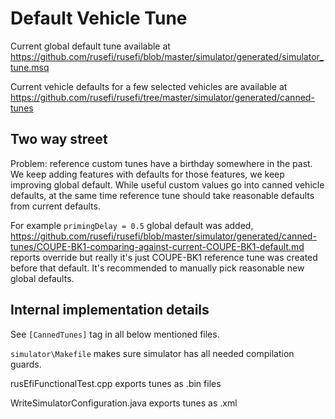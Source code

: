 # Default Vehicle Tune

Current global default tune available at https://github.com/rusefi/rusefi/blob/master/simulator/generated/simulator_tune.msq

Current vehicle defaults for a few selected vehicles are available at https://github.com/rusefi/rusefi/tree/master/simulator/generated/canned-tunes

## Two way street

Problem: reference custom tunes have a birthday somewhere in the past. We keep adding features with defaults for those features, we keep improving global default. While useful custom values go into canned vehicle defaults, at the same time reference tune should take reasonable defaults from current defaults.

For example ``primingDelay = 0.5`` global default was added, https://github.com/rusefi/rusefi/blob/master/simulator/generated/canned-tunes/COUPE-BK1-comparing-against-current-COUPE-BK1-default.md reports override but really it's just COUPE-BK1 reference tune was created before that default. It's recommended to manually pick reasonable new global defaults.

## Internal implementation details

See ``[CannedTunes]`` tag in all below mentioned files.

``simulator\Makefile`` makes sure simulator has all needed compilation guards.

rusEfiFunctionalTest.cpp exports tunes as .bin files

WriteSimulatorConfiguration.java exports tunes as .xml
